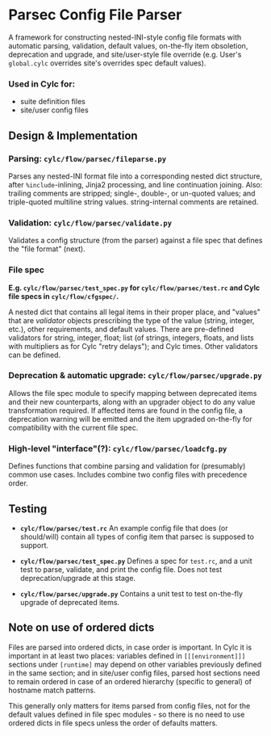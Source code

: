 # Parsec Config File Parser

A framework for constructing nested-INI-style config file formats with
automatic parsing, validation, default values, on-the-fly item
obsoletion, deprecation and upgrade, and site/user-style file override
(e.g. User's ``global.cylc`` overrides site's overrides spec default values).

###  Used in Cylc for:

   * suite definition files
   * site/user config files


## Design & Implementation

### Parsing: ``cylc/flow/parsec/fileparse.py``

Parses any nested-INI format file into a corresponding nested dict
structure, after ``%include``-inlining, Jinja2 processing, and line
continuation joining. Also: trailing comments are stripped; single-,
double-, or un-quoted values; and triple-quoted multiline string values.
string-internal comments are retained.

### Validation: ``cylc/flow/parsec/validate.py``

Validates a config structure (from the parser) against a file spec that
defines the "file format" (next).

### File spec

**E.g. ``cylc/flow/parsec/test_spec.py`` for ``cylc/flow/parsec/test.rc`` and Cylc file
specs in ``cylc/flow/cfgspec/``.**

A nested dict that contains all legal items in their proper place, and
"values" that are *validator* objects prescribing the type of the value
(string, integer, etc.), other requirements, and default values. There
are pre-defined validators for string, integer, float; list (of strings,
integers, floats, and lists with multipliers as for Cylc "retry
delays"); and Cylc times. Other validators can be defined.

### Deprecation & automatic upgrade: ``cylc/flow/parsec/upgrade.py``

Allows the file spec module to specify mapping between deprecated items
and their new counterparts, along with an upgrader object to do any
value transformation required.  If affected items are found in the
config file, a deprecation warning will be emitted and the item upgraded
on-the-fly for compatibility with the current file spec.

### High-level "interface"(?): ``cylc/flow/parsec/loadcfg.py``

Defines functions that combine parsing and validation for (presumably)
common use cases. Includes combine two config files with precedence order.

## Testing

  * **``cylc/flow/parsec/test.rc``**
    An example config file that does (or should/will) contain all types of
    config item that parsec is supposed to support.

  * **``cylc/flow/parsec/test_spec.py``**
    Defines a spec for ``test.rc``, and a unit test to parse, validate, and
    print the config file. Does not test deprecation/upgrade at this stage.

  * **``cylc/flow/parsec/upgrade.py``**
    Contains a unit test to test on-the-fly upgrade of deprecated items.

## Note on use of ordered dicts

Files are parsed into ordered dicts, in case order is important. In Cylc
it is important in at least two places: variables defined in
``[[[environment]]]`` sections under ``[runtime]`` may depend on other variables
previously defined in the same section; and in site/user config files,
parsed host sections need to remain ordered in case of an ordered hierarchy
(specific to general) of hostname match patterns.

This generally only matters for items parsed from config files, not for
the default values defined in file spec modules - so there is no need to
use ordered dicts in file specs unless the order of defaults matters.
